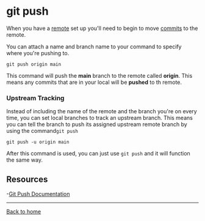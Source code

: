# git push

When you have a [remote](./Remote.md) set up you'll need to begin to move [commits](./Commit.md) to the remote.

You can attach a name and branch name to your command to specify where you're pushing to.

```
git push origin main
```
This command will push the **main** branch to the remote called **origin**.
This means any commits that are in your local will be **pushed** to th remote.

### Upstream Tracking

Instead of including the name of the remote and the branch you're on every time, you can set local branches to track an upstream branch.
This means you can tell the branch to push its assigned upstream remote branch by using the command`git push`

```
git push -u origin main
```
After this command is used, you can just use `git push` and it will function the same way.

## Resources

-[Git Push Documentation](https://git-scm.com/docs/git-push)

---
[Back to home](../README.md)